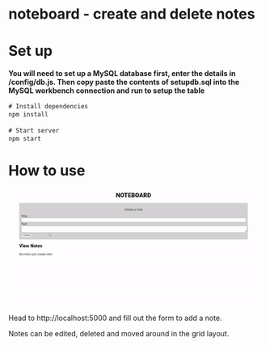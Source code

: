 # noteboard - create and delete notes



# Set up
**You will need to set up a MySQL database first, enter the details in /config/db.js. Then copy paste the contents of setupdb.sql into the MySQL workbench connection and run to setup the table**

    # Install dependencies
    npm install
    
    # Start server
    npm start
    
 # How to use
 
 ![Gif on how to use](howtouse.gif)
 
 Head to http://localhost:5000 and fill out the form to add a note.
 
 Notes can be edited, deleted and moved around in the grid layout.
 

 

